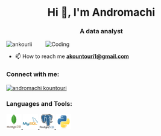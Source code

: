 <h1 align="center">Hi 👋, I'm Andromachi</h1>
<h3 align="center">A data analyst</h3>
<img align="right" alt="Coding" width="400" src="https://miro.medium.com/v2/resize:fit:750/format:webp/0*Khfym9hgeyxVpZS_.gif">

<p align="left"> <img src="https://komarev.com/ghpvc/?username=ankourii&label=Profile%20views&color=0e75b6&style=flat" alt="ankourii" /> </p>

- 📫 How to reach me **akountouri1@gmail.com**

<h3 align="left">Connect with me:</h3>
<p align="left">
<a href="https://linkedin.com/in/andromachi kountouri" target="blank"><img align="center" src="https://raw.githubusercontent.com/rahuldkjain/github-profile-readme-generator/master/src/images/icons/Social/linked-in-alt.svg" alt="andromachi kountouri" height="30" width="40" /></a>
</p>

<h3 align="left">Languages and Tools:</h3>
<p align="left"> <a href="https://www.mongodb.com/" target="_blank" rel="noreferrer"> <img src="https://raw.githubusercontent.com/devicons/devicon/master/icons/mongodb/mongodb-original-wordmark.svg" alt="mongodb" width="40" height="40"/> </a> <a href="https://www.mysql.com/" target="_blank" rel="noreferrer"> <img src="https://raw.githubusercontent.com/devicons/devicon/master/icons/mysql/mysql-original-wordmark.svg" alt="mysql" width="40" height="40"/> </a> <a href="https://www.postgresql.org" target="_blank" rel="noreferrer"> <img src="https://raw.githubusercontent.com/devicons/devicon/master/icons/postgresql/postgresql-original-wordmark.svg" alt="postgresql" width="40" height="40"/> </a> <a href="https://www.python.org" target="_blank" rel="noreferrer"> <img src="https://raw.githubusercontent.com/devicons/devicon/master/icons/python/python-original.svg" alt="python" width="40" height="40"/> </a> </p>
